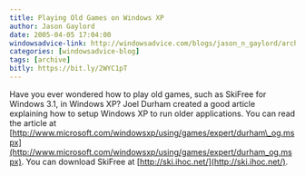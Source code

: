 ```yaml
---
title: Playing Old Games on Windows XP
author: Jason Gaylord
date: 2005-04-05 17:04:00
windowsadvice-link: http://windowsadvice.com/blogs/jason_n_gaylord/archive/2005/04/05/SkiFree-For-Windows-XP.aspx
categories: [windowsadvice-blog]
tags: [archive]
bitly: https://bit.ly/2WYC1pT
---
```


Have you ever wondered how to play old games, such as SkiFree for Windows 3.1, in Windows XP? Joel Durham created a good article explaining how to setup Windows XP to run older applications. You can read the article at [http://www.microsoft.com/windowsxp/using/games/expert/durham\_og.mspx](http://www.microsoft.com/windowsxp/using/games/expert/durham_og.mspx). You can download SkiFree at [http://ski.ihoc.net/](http://ski.ihoc.net/).